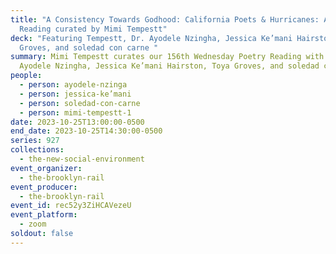 ```yaml
---
title: "A Consistency Towards Godhood: California Poets & Hurricanes: A Rail
  Reading curated by Mimi Tempestt"
deck: "Featuring Tempestt, Dr. Ayodele Nzingha, Jessica Ke’mani Hairston, Toya
  Groves, and soledad con carne "
summary: Mimi Tempestt curates our 156th Wednesday Poetry Reading with Dr.
  Ayodele Nzingha, Jessica Ke’mani Hairston, Toya Groves, and soledad con carne.
people:
  - person: ayodele-nzinga
  - person: jessica-ke’mani
  - person: soledad-con-carne
  - person: mimi-tempestt-1
date: 2023-10-25T13:00:00-0500
end_date: 2023-10-25T14:30:00-0500
series: 927
collections:
  - the-new-social-environment
event_organizer:
  - the-brooklyn-rail
event_producer:
  - the-brooklyn-rail
event_id: rec52y3ZiHCAVezeU
event_platform:
  - zoom
soldout: false
---
```

